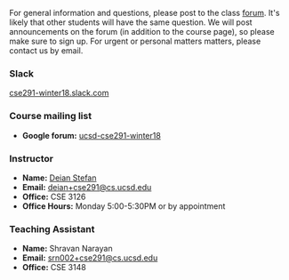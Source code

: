 For general information and questions, please post to the class
[forum](https://groups.google.com/forum/#!forum/ucsd-cse291-winter18).  It's
likely that other students will have the same question. We will post
announcements on the forum (in addition to the course page), so please make
sure to sign up.  For urgent or personal matters matters, please contact us by
email.


### Slack

[cse291-winter18.slack.com](https://cse291-winter18.slack.com)

### Course mailing list

- **Google forum:** [ucsd-cse291-winter18](https://groups.google.com/forum/#!forum/ucsd-cse291-winter18)

### Instructor

- **Name:** [Deian Stefan](https://cseweb.ucsd.edu/~dstefan/)
- **Email:** <deian+cse291@cs.ucsd.edu>
- **Office:** CSE 3126 
- **Office Hours:** Monday 5:00-5:30PM or by appointment

### Teaching Assistant

- **Name:** Shravan Narayan
- **Email:** <srn002+cse291@cs.ucsd.edu>
- **Office:** CSE 3148 
